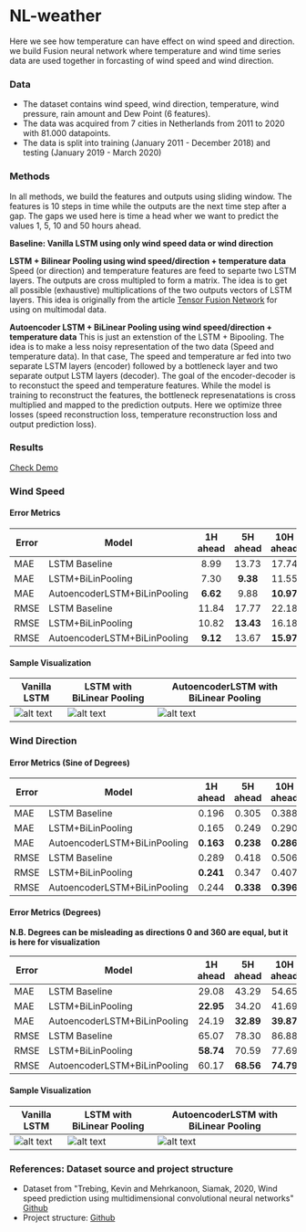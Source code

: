 # NL-weather

Here we see how temperature can have effect on wind speed and direction. we build Fusion neural network where temperature and wind time series data are used together in forcasting of wind speed and wind direction. 

### Data

- The dataset contains wind speed, wind direction, temperature, wind pressure, rain amount and Dew Point (6 features). 
- The data was acquired from 7 cities in Netherlands from 2011 to 2020 with 81.000 datapoints. 
- The data is split into training (January 2011 - December 2018) and testing (January 2019 - March 2020)

### Methods
In all methods, we build the features and outputs using sliding window. The features is 10 steps in time while the outputs are the next time step after a gap. The gaps we used here is time a head wher we want to predict the values 1, 5, 10 and 50 hours ahead.  

**Baseline: Vanilla LSTM using only wind speed data or wind direction**

**LSTM + Bilinear Pooling using wind speed/direction + temperature data**
Speed (or direction) and temperature features are feed to separte two LSTM layers. The outputs are cross multipled to form a matrix. The idea is to get all possible (exhaustive) multiplications of the two outputs vectors of LSTM layers. This idea is originally from the article [Tensor Fusion Network](https://arxiv.org/abs/1707.07250) for using on multimodal data.

**Autoencoder LSTM + BiLinear Pooling using wind speed/direction + temperature data**
This is just an extenstion of the LSTM + Bipooling. The idea is to make a less noisy representation of the two data (Speed and temperature data). In that case, The speed and temperature ar fed into two separate LSTM layers (encoder) followed by a bottleneck layer and two separate output LSTM layers (decoder). The goal of the encoder-decoder is to reconstuct the speed and temperature features. While the model is training to reconstruct the features, the bottleneck represenatations is cross multiplied and mapped to the prediction outputs. Here we optimize three losses (speed reconstruction loss, temperature reconstruction loss and output prediction loss).


### Results
[Check Demo](https://github.com/mhmdrdwn/NLweather/blob/main/demo.ipynb)

### Wind Speed

#### Error Metrics

| Error | Model                        | 1H ahead | 5H ahead|10H ahead  |50H ahead    |
|-------| ---------------------------- |:--------:|:-------:|:---------:|:-----------:|
| MAE   | LSTM Baseline                |  8.99    |  13.73  |   17.74   |  18.91      |
| MAE   | LSTM+BiLinPooling            |  7.30    |**9.38** |   11.55   |  17.33      | 
| MAE   | AutoencoderLSTM+BiLinPooling | **6.62** |  9.88   | **10.97** |  **16.45**  |
| RMSE  | LSTM Baseline                | 11.84    |  17.77  |   22.18   |  24.19      |
| RMSE  | LSTM+BiLinPooling            | 10.82    |**13.43**|   16.18   |  22.81      |
| RMSE  | AutoencoderLSTM+BiLinPooling |  **9.12**|  13.67  | **15.97** |  **21.85**  |


#### Sample Visualization

| Vanilla LSTM  | LSTM with BiLinear Pooling | AutoencoderLSTM with BiLinear Pooling |
|---------------| ---------------------------|-------------------------------------- |
| ![alt text](https://github.com/mhmdrdwn/NLweather/blob/main/plots/lstm_speed.png) | ![alt text](https://github.com/mhmdrdwn/NLweather/blob/main/plots/lstm_bi_speed.png) | ![alt text](https://github.com/mhmdrdwn/NLweather/blob/main/plots/ae_bi_speed.png) |


### Wind Direction

#### Error Metrics (Sine of Degrees)

| Error | Model                        | 1H ahead  | 5H ahead  |10H ahead  |50H ahead  |
|-------| ---------------------------- |:---------:|:---------:|:---------:|:---------:|
| MAE   | LSTM Baseline                |  0.196    |  0.305    |   0.388   |  0.537    |
| MAE   | LSTM+BiLinPooling            |  0.165    |  0.249    |   0.290   |  0.494    |
| MAE   | AutoencoderLSTM+BiLinPooling |  **0.163**|  **0.238**| **0.286** |  **0.470**|
| RMSE  | LSTM Baseline                |  0.289    |  0.418    |   0.506   |  0.637    |
| RMSE  | LSTM+BiLinPooling            |  **0.241**|  0.347    |   0.407   |  0.599    |
| RMSE  | AutoencoderLSTM+BiLinPooling |  0.244    |  **0.338**| **0.396** |  **0.576**|


#### Error Metrics (Degrees)

**N.B. Degrees can be misleading as directions 0 and 360 are equal, but it is here for visualization**

| Error | Model                        | 1H ahead  | 5H ahead  |10H ahead  |50H ahead    |
|-------| ---------------------------- |:---------:|:---------:|:---------:|:-----------:|
| MAE   | LSTM Baseline                |  29.08    |  43.29    |   54.65   |  69.39      | 
| MAE   | LSTM+BiLinPooling            |  **22.95**|  34.20    |   41.69   |  65.93      | 
| MAE   | AutoencoderLSTM+BiLinPooling |  24.19    |**32.89**  | **39.87** | **65.72**   |
| RMSE  | LSTM Baseline                |  65.07    |  78.30    |   86.88   | **91.49**   |
| RMSE  | LSTM+BiLinPooling            |  **58.74**|  70.59    |   77.69   |  93.05      |
| RMSE  | AutoencoderLSTM+BiLinPooling |  60.17    |**68.56**  | **74.79** |    94.68    |


#### Sample Visualization

| Vanilla LSTM  | LSTM with BiLinear Pooling | AutoencoderLSTM with BiLinear Pooling |
|---------------| -------------------------- | ------------------------------------- |
| ![alt text](https://github.com/mhmdrdwn/NLweather/blob/main/plots/lstm_dir.png) | ![alt text](https://github.com/mhmdrdwn/NLweather/blob/main/plots/lstm_bi_dir.png) | ![alt text](https://github.com/mhmdrdwn/NLweather/blob/main/plots/ae_bi_dir.png) |


### References: Dataset source and project structure
- Dataset from "Trebing, Kevin and Mehrkanoon, Siamak, 2020, Wind speed prediction using multidimensional convolutional neural networks" [Github](https://github.com/HansBambel/multidim_conv)
- Project structure: [Github](https://github.com/ossez-com/python-project-structure-sample)

